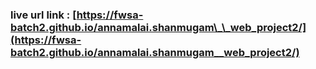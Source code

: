 ### live url link : [https://fwsa-batch2.github.io/annamalai.shanmugam\_\_web_project2/](https://fwsa-batch2.github.io/annamalai.shanmugam__web_project2/)
